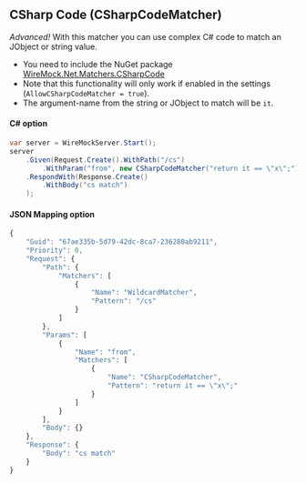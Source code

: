 ## CSharp Code (CSharpCodeMatcher)
*Advanced!* With this matcher you can use complex C# code to match an JObject or string value.
* You need to include the NuGet package [WireMock.Net.Matchers.CSharpCode](https://www.nuget.org/packages/WireMock.Net.Matchers.CSharpCode/)
* Note that this functionality will only work if enabled in the settings (`AllowCSharpCodeMatcher = true`).
* The argument-name from the string or JObject to match will be `it`.

#### C# option
```csharp
var server = WireMockServer.Start();
server
    .Given(Request.Create().WithPath("/cs")
        .WithParam("from", new CSharpCodeMatcher("return it == \"x\";")))
    .RespondWith(Response.Create()
        .WithBody("cs match")
    );
```

#### JSON Mapping option
``` js
{
    "Guid": "67ae335b-5d79-42dc-8ca7-236280ab9211",
    "Priority": 0,
    "Request": {
        "Path": {
            "Matchers": [
                {
                    "Name": "WildcardMatcher",
                    "Pattern": "/cs"
                }
            ]
        },
        "Params": [
            {
                "Name": "from",
                "Matchers": [
                    {
                        "Name": "CSharpCodeMatcher",
                        "Pattern": "return it == \"x\";"
                    }
                ]
            }
        ],
        "Body": {}
    },
    "Response": {
        "Body": "cs match"
    }
}
```